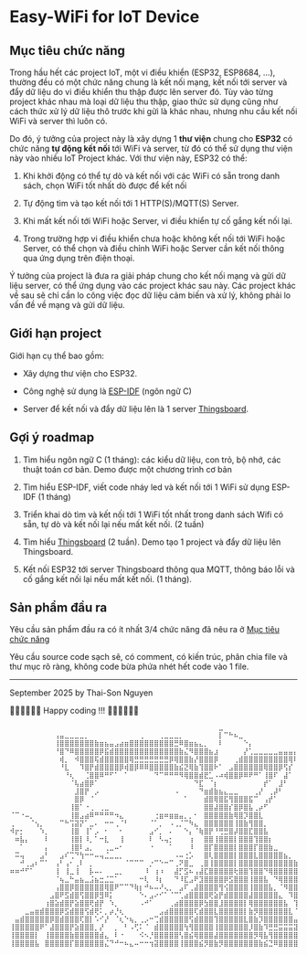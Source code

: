 # Easy-WiFi for IoT Device

## Mục tiêu chức năng

Trong hầu hết các project IoT, một vi điều khiển (ESP32, ESP8684, ...), thường đều có một chức năng chung là kết nối mạng, kết nối tới server và đẩy dữ liệu do vi điều khiển thu thập được lên server đó. Tùy vào từng project khác nhau mà loại dữ liệu thu thập, giao thức sử dụng cũng như cách thức xử lý dữ liệu thô trước khi gửi là khác nhau, nhưng nhu cầu kết nối WiFi và server thì luôn có.

Do đó, ý tưởng của project này là xây dựng 1 **thư viện** chung cho **ESP32** có chức năng **tự động kết nối** tới WiFi và server, từ đó có thể sử dụng thư viện này vào nhiều IoT Project khác. Với thư viện này, ESP32 có thể:

1. Khi khởi động có thể tự dò và kết nối với các WiFi có sẵn trong danh sách, chọn WiFi tốt nhất dò được để kết nối

2. Tự động tìm và tạo kết nối tới 1 HTTP(S)/MQTT(S) Server.

3. Khi mất kết nối tới WiFi hoặc Server, vi điều khiển tự cố gắng kết nối lại.

4. Trong trường hợp vi điều khiển chưa hoặc không kết nối tới WiFi hoặc Server, có thể chọn và điều chỉnh WiFi hoặc Server cần kết nối thông qua ứng dụng trên điện thoại.

Ý tưởng của project là đưa ra giải pháp chung cho kết nối mạng và gửi dữ liệu server, có thể ứng dụng vào các project khác sau này. Các project khác về sau sẽ chỉ cần lo công việc đọc dữ liệu cảm biến và xử lý, không phải lo vấn đề về mạng và gửi dữ liệu.

## Giới hạn project

Giới hạn cụ thể bao gồm:

- Xây dựng thư viện cho ESP32.

- Công nghệ sử dụng là [ESP-IDF](https://docs.espressif.com/projects/esp-idf/en/stable/esp32/get-started/index.html) (ngôn ngữ C)

- Server để kết nối và đẩy dữ liệu lên là 1 server [Thingsboard](https://thingsboard.io/).

## Gợi ý roadmap

1. Tìm hiểu ngôn ngữ C (1 tháng): các kiểu dữ liệu, con trỏ, bộ nhớ, các thuật toán cơ bản. Demo được một chương trình cơ bản

2. Tìm hiểu ESP-IDF, viết code nháy led và kết nối tới 1 WiFi sử dụng ESP-IDF (1 tháng)

3. Triển khai dò tìm và kết nối tới 1 WiFi tốt nhất trong danh sách Wifi có sẵn, tự dò và kết nối lại nếu mất kết nối. (2 tuần)

4. Tìm hiểu [Thingsboard](https://thingsboard.io/) (2 tuần). Demo tạo 1 project và đẩy dữ liệu lên Thingsboard.

5. Kết nối ESP32 tới server Thingsboard thông qua MQTT, thông báo lỗi và cố gắng kết nối lại nếu mất kết nối. (1 tháng).

## Sản phẩm đầu ra

Yêu cầu sản phẩm đầu ra có ít nhất 3/4 chức năng đã nêu ra ở [Mục tiêu chức năng](#mục-tiêu-chức-năng)

Yêu cầu source code sạch sẽ, có comment, có kiến trúc, phân chia file và thư mục rõ ràng, không code bừa phứa nhét hết code vào 1 file.

***

September 2025 by Thai-Son Nguyen

🧑‍💻🧑‍💻🧑‍💻 Happy coding !!! 🧑‍💻🧑‍💻🧑‍💻

```
⠀⠀⠀⠀⠀⠀⠀⠀⠀⠀⠀⠀⠀⠀⠀⠀⠀⠀⠀⠀⠀⠀⠀⠀⠀⠀⠀⠀⠀⠀⠀⠀⠀⠀⠀⠀⠀⠀⠀⠀⠀⠀⣀⠀⠀⠀⠀⠀⠀⠀⠀⠀⠀⠀⠀⠀⠀⠀⠀⠀
⠀⠀⠀⠀⠀⠀⠀⠀⠀⢠⣤⣀⣀⣀⣀⡀⠀⠀⠀⠀⠀⠀⠀⠀⠀⠀⢀⠀⠀⠀⢀⣀⣀⣀⡀⠀⠀⠀⠀⠀⠀⠀⡇⠉⠓⠦⣀⠀⠀⠀⠀⠀⠀⠀⠀⠀⠀⠀⠀
⠀⠀⠀⠀⠀⠀⠀⠀⠀⢸⣿⣿⣿⣿⣿⣿⣿⣷⣶⣦⣤⣠⣴⣶⣿⣿⣿⣿⣿⣿⣿⣿⣿⣛⠿⣿⣶⣦⣄⡀⠀⠀⠇⠀⠀⠀⠀⠑⡄⠀⠀⠀⠀⠀⠀⠀⠀⠀⠀
⠀⠀⠀⠀⠀⠀⠀⠀⠀⠘⣿⠙⠿⣿⣿⣿⣿⣿⡿⣯⣾⣿⣿⣿⣿⣿⣿⣿⣿⣿⣿⣿⣿⣿⣷⣌⠻⣿⣿⣿⣦⣰⠀⠀⠀⠀⠀⡜⢁⣀⣀⣀⣀⣀⣤⣤⣤⡄⠀
⠀⠀⠀⠀⠀⠀⠀⠀⠀⠀⢾⡀⠀⠺⣿⣿⣿⢯⣾⣿⣿⣿⣿⣿⢿⣛⣛⣛⣛⣛⣛⣛⡿⢿⣿⣿⣷⡜⣿⣿⣿⡿⠀⠀⠀⢀⣾⣿⣿⣿⣿⣿⣿⣿⣿⣿⢿⠇⠀
⠀⠀⠀⠀⠀⠀⠀⠀⠀⠀⠘⣇⠀⠀⠹⣿⡟⣾⣿⣿⣿⣿⡿⢾⣿⡿⠿⠿⣿⣿⣿⣿⣿⣷⣮⣝⢿⣷⢹⣿⣿⠗⠁⠀⣠⣿⣿⣿⣿⣿⣿⢿⣿⣿⡿⢫⡎⠀⠀
⠀⠀⠀⠀⠀⠀⠀⠀⠀⠀⠀⠘⢆⠀⠀⢈⣿⣿⠿⠛⠋⠁⠀⠁⠀⠀⠀⠀⠀⠙⠉⠛⠛⠛⠻⢿⣿⣿⣾⣟⣁⠠⠴⢾⣿⣿⡿⠿⠟⠛⠁⢸⣿⠏⠀⣼⠁⠀⠀
⠀⠀⠀⠀⠀⠀⠀⠀⠀⠀⠀⠀⠈⢧⣴⣿⡿⠁⠀⠀⠀⠀⠀⠀⠀⠀⠀⠀⠀⠀⠀⠀⠀⠀⠀⠀⠀⠙⣏⠀⠈⡆⠀⠀⠀⠀⠀⠀⠀⠀⠀⡞⠁⠀⣸⠃⠀⠀⠀
⠀⠀⠀⠀⠀⠀⠀⠀⠀⠀⠀⠀⠀⣸⣿⡟⠀⡠⠀⠀⠀⠀⠀⠀⠀⠀⠀⠀⠀⠀⠀⠀⠀⠠⠀⠀⠀⠀⠙⣶⣾⣷⣦⣄⣀⣀⠀⠀⠀⢀⡜⠀⢀⡼⠃⠀⠀⠀⠀
⠀⠀⠀⠀⠀⠀⠀⠀⠀⠀⠀⠀⠀⣿⡿⠀⠈⠀⠀⠀⠀⠀⠀⠀⠀⠀⠀⠀⠀⠀⠀⠀⠀⠀⠀⠁⠀⠀⠀⣾⣿⢿⣿⣯⢻⣿⣿⣿⣯⠉⠀⢠⡞⠁⠀⠀⠀⠀⠀
⠀⠀⠀⠀⠀⠀⠀⠀⠀⠀⠀⠀⢸⣿⠁⠐⢀⠀⢀⣀⠀⠀⠀⠀⠀⠀⠀⠀⠀⠀⠀⠀⠀⠀⠀⠀⠀⠀⠀⣿⣿⣼⣿⣿⡎⣿⡿⣿⣧⢀⡴⠋⠀⠀⠀⠀⠀⠀⠀
⠈⠉⠐⠤⡀⠀⠀⠀⠀⠀⠀⠀⢸⣿⣠⣴⠿⠛⠛⠛⠛⠲⣄⠀⠀⠀⠀⠀⠀⢐⣶⠶⣶⣶⣤⡀⡀⠂⠀⣿⣿⣿⣿⣿⣷⢿⣿⡹⣿⣿⣇⠀⠀⠀⠀⠀⠀⠀⠀
⢀⠀⠀⠀⠈⢢⡀⠀⠀⠀⠉⠓⢩⣽⡝⠁⣀⠄⠀⠒⠒⢀⠈⠃⠀⠀⠀⠀⠈⠁⡀⠀⠠⢀⡈⠉⠳⣄⠀⣿⣿⣿⣿⣿⣿⢸⣿⣷⢻⣿⣿⡀⠀⠀⠀⠀⠀⠀⠀
⠺⡖⡂⠀⠀⠀⠱⡀⠀⠀⠀⠀⢸⣿⠀⢸⠁⡠⠀⠂⠀⠀⠂⠀⠀⠀⠀⠀⣠⠊⡀⠀⠄⠀⠀⠑⡄⠈⢷⣿⡟⠘⢛⣛⣿⡼⣿⣿⣏⣿⣿⣧⠀⠀⠀⠀⠀⠀⠀
⠀⠶⣧⡄⠀⠀⠀⠇⠀⠀⠀⠀⢸⣿⡇⠸⡀⠁⠒⣇⠀⠀⢸⠀⠀⠀⠀⠀⠇⠀⠣⢤⡂⠀⠀⠀⢰⠀⠀⣿⣿⢸⣿⣿⣿⡇⣿⣿⣿⢹⣿⣿⡆⠀⠀⠀⠀⠀⠀
⠀⠀⠁⠀⠀⠀⠀⡄⠀⠀⠀⠀⢸⣿⠇⣠⡀⠀⠀⢀⣀⠤⠂⠀⠀⠀⠀⠀⠐⠀⠀⠀⠁⠀⠀⠀⠸⠀⠀⣿⡏⣿⣿⣿⣿⡇⣿⣿⣿⡏⣿⣿⣷⣀⠀⠀⠀⠀⠀
⠀⠭⢤⠀⠀⠀⣠⠃⠀⠀⣠⠎⢉⠙⢳⠒⠒⠤⢤⣈⣀⣀⡀⠀⠀⠀⠀⠀⠀⠀⠀⠀⠀⠠⠤⢐⡡⠀⠀⣿⢇⣿⣿⣿⣿⡇⣿⣿⣿⣇⣿⣿⣿⣿⣿⣦⡀⠀⠀
⠀⠀⠚⢀⣠⠆⠉⠁⠀⢠⠃⢠⠂⢀⠇⠀⡀⠀⠀⠀⠀⠀⠀⠈⠉⠉⠉⠀⡐⠉⠑⠒⠉⢀⠝⣿⣀⠀⢀⣿⢸⣿⣿⣿⣿⡇⣿⣿⣿⣿⣿⣿⣿⣿⣿⣿⣿⣷⡀
⠶⠶⠚⠋⠁⠀⠀⠀⠀⢸⠀⢸⣀⢸⠀⠀⡧⠤⠄⠀⠀⣀⡀⠀⠀⠀⠀⠸⠀⢰⠰⠀⠀⣼⡋⣫⠦⢠⣼⣏⣿⣿⣿⣿⣿⢗⣿⣿⢹⣿⣿⠙⢿⣿⣿⣿⣿⣿⣿
⠀⠀⠀⠀⠀⠀⠀⠀⠀⠈⢦⣀⠓⣤⣦⣀⣨⣦⣒⣈⣉⠁⠀⠀⠀⠀⠒⢇⠀⠸⡆⠀⠀⠙⠸⣏⣠⠟⣹⣿⣿⣿⣿⡿⣫⣿⣿⣿⢸⣿⣿⣧⠀⠙⢿⣿⣿⣿⣿
⠀⠀⠀⠀⠀⠀⠀⠀⠀⢠⣿⣿⡿⣿⣿⣿⣿⣿⣿⢿⣿⠟⠉⠉⠙⢷⡆⠚⠦⠤⠜⢄⡀⠀⣠⠏⢀⣼⣿⣿⣿⣿⢻⢪⣿⣿⣿⣿⢸⣿⣿⣿⣧⡀⠈⠻⣿⣿⣿
⠀⠀⠀⠀⠀⠀⠀⠀⣠⣿⠟⣫⣾⣿⢫⣿⣿⡿⣻⠿⡅⠀⠀⠀⠀⠀⠑⠄⣠⠔⠊⠁⠈⠉⢁⣴⣿⣿⣿⣿⢟⣵⡟⣾⣿⣿⣿⣿⣼⣿⣿⣿⣿⣿⣄⠀⠹⣿⣿
⠀⠀⠀⠀⠀⠀⠀⢰⣿⣵⣾⣿⡟⣵⣿⣿⢟⣾⡟⠀⠱⡀⠀⠀⠀⠀⠠⠚⠁⠀⠀⠀⢀⣴⣿⣿⣿⣿⡿⣳⣿⣿⣸⣿⣿⣿⣿⡇⢿⣿⣿⣿⣿⣿⣿⣧⠀⢹⣿
⠀⠀⠀⣀⣤⣶⣾⣿⣿⣿⡿⣫⣾⣿⣿⢫⣾⢟⠅⡀⡴⡘⢆⠀⠀⠀⠀⠀⠀⠀⣠⣴⣿⣿⣿⣿⣿⢏⣾⣿⣿⣇⣿⣿⣿⣿⣿⡇⣷⡻⣿⣿⣿⣿⣿⣿⣇⠈⣿
⠀⣤⣾⣿⣿⣿⣿⣿⡿⣿⣾⣿⣿⣿⢏⣿⡇⠡⠊⡜⠀⠈⢆⠑⢦⡀⢀⡠⠒⢉⣾⣿⣿⣿⣿⣿⢫⣾⣿⣿⣿⢹⣿⣿⣿⣿⣿⣇⣿⣷⡹⣿⣿⣿⣿⣿⣿⣤⣿
⢸⣿⣿⣿⣿⣿⠟⠁⣼⣿⣿⣿⡟⣵⣿⣿⣿⡀⡜⠀⠀⡀⠀⠃⠠⢋⠅⠈⠀⣾⣿⣿⣿⣿⣿⢳⢻⣿⣿⣿⣿⢸⣿⣿⣿⣿⣿⣿⡸⣿⣷⠹⣛⣛⣭⣭⣭⣽⣿
⢸⣿⣿⣿⣿⡇⠀⢸⣿⣿⣿⣿⣷⣿⣿⣿⣿⣿⣾⣄⠀⠇⠐⠀⠀⠀⠪⠢⡘⣿⣿⣿⣿⣿⢣⣿⣮⢿⣿⣿⣿⣼⣿⣿⣿⣿⣿⣿⣿⡻⢿⣧⢻⣿⣿⣿⣿⣿⣿
⢸⣿⣿⣿⣿⣧⠀⣿⣿⣿⣿⣿⡏⣿⣿⣿⣿⣿⣿⣌⠙⠚⠒⠦⣄⠤⠒⠒⢲⣽⣿⣿⣿⣿⢸⣿⣿⣿⣮⡻⣿⣷⡻⣿⣿⣿⣿⣿⣿⣿⣷⣮⣙⠿⣿⣿⣿⣿⣿
```

